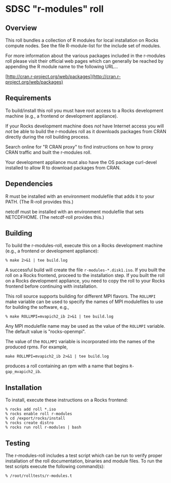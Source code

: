 # SDSC "r-modules" roll

## Overview

This roll bundles a collection of R modules for local installation on Rocks
compute nodes.  See the file R-module-list for the include set of modules.

For more information about the various packages included in the r-modules roll
please visit their official web pages which can generally be reached by
appending the R module name to the following URL...

[http://cran.r-project.org/web/packages](http://cran.r-project.org/web/packages)

## Requirements

To build/install this roll you must have root access to a Rocks development
machine (e.g., a frontend or development appliance).

If your Rocks development machine does *not* have Internet access you will *not* be able to build the r-modules roll as it downloads packages from CRAN directly during the roll building process.

Search online for "R CRAN proxy" to find instructions on how to proxy CRAN traffic and built the r-modules roll.

Your development appliance must also have the OS package curl-devel installed to allow R to download packages from CRAN.


## Dependencies

R must be installed with an environment modulefile that adds it to your PATH.
(The R-roll provides this.)

netcdf must be installed with an environment modulefile that sets NETCDFHOME.
(The netcdf-roll provides this.)

## Building

To build the r-modules-roll, execute this on a Rocks development
machine (e.g., a frontend or development appliance):

```shell
% make 2>&1 | tee build.log
```

A successful build will create the file `r-modules-*.disk1.iso`.  If you built the
roll on a Rocks frontend, proceed to the installation step. If you built the
roll on a Rocks development appliance, you need to copy the roll to your Rocks
frontend before continuing with installation.

This roll source supports building for different
MPI flavors.  The `ROLLMPI` make variable can be used to
specify the names of MPI modulefiles to use for building the
software, e.g.,

```shell
% make ROLLMPI=mvapich2_ib 2>&1 | tee build.log
```

Any MPI modulefile name may be used as the value of
the `ROLLMPI` variable.  The default value is "rocks-openmpi".

The value of the `ROLLMPI` variable is incorporated into
the names of the produced rpms.  For example,

```shell
make ROLLMPI=mvapich2_ib 2>&1 | tee build.log
```

produces a roll containing an rpm with a name that begins
`R-gap_mvapich2_ib`.


## Installation

To install, execute these instructions on a Rocks frontend:

```shell
% rocks add roll *.iso
% rocks enable roll r-modules
% cd /export/rocks/install
% rocks create distro
% rocks run roll r-modules | bash
```

## Testing

The r-modules-roll includes a test script which can be run to verify proper
installation of the roll documentation, binaries and module files. To
run the test scripts execute the following command(s):

```shell
% /root/rolltests/r-modules.t 
```
